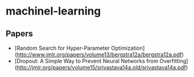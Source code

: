 # machinel-learning

## Papers
* [Random Search for Hyper-Parameter Optimization]
  (http://www.jmlr.org/papers/volume13/bergstra12a/bergstra12a.pdf)
* [Dropout: A Simple Way to Prevent Neural Networks from Overfitting]
  (http://jmlr.org/papers/volume15/srivastava14a.old/srivastava14a.pdf)
